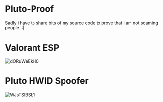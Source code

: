 # Pluto-Proof
Sadly i have to share bits of my source code to prove that i am not scaming people. :|

# Valorant ESP

![dORuWeEkH0](https://user-images.githubusercontent.com/104271057/183738425-f8760333-7b06-4866-ab8d-5c5fcb3cb9e0.png)

# Pluto HWID Spoofer

![WJsTSIBSb1](https://user-images.githubusercontent.com/104271057/183740594-ad88ba05-2426-4aca-bea9-3cca0a1fedd2.png)
